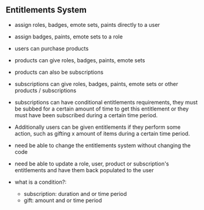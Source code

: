 ## Entitlements System

- assign roles, badges, emote sets, paints directly to a user
- assign badges, paints, emote sets to a role
- users can purchase products
- products can give roles, badges, paints, emote sets
- products can also be subscriptions
- subscriptions can give roles, badges, paints, emote sets or other products / subscriptions
- subscriptions can have conditional entitlements requirements, they must be subbed for a certain amount of time to get this entitlement or they must have been subscribed during a certain time period.
- Additionally users can be given entitlements if they perform some action, such as gifting x amount of items during a certain time period.


- need be able to change the entitlements system without changing the code
- need be able to update a role, user, product or subscription's entitlements and have them back populated to the user


- what is a condition?:
    - subscription:
        duration and or time period
    - gift:
        amount and or time period
